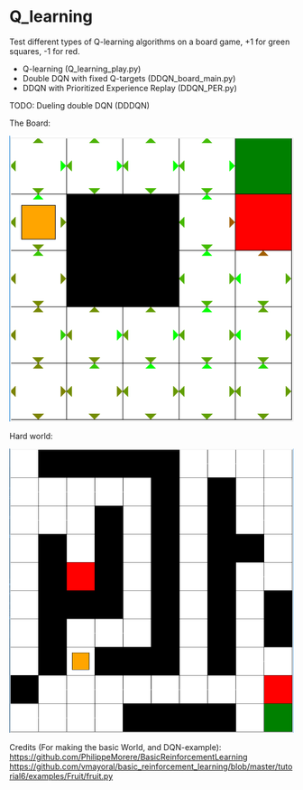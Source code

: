 # Q_learning
Test different types of Q-learning algorithms on a board game, +1 for green squares, -1 for red. 
- Q-learning                                (Q_learning_play.py)
- Double DQN with fixed Q-targets           (DDQN_board_main.py)
- DDQN with Prioritized Experience Replay   (DDQN_PER.py)

TODO: 
Dueling double DQN (DDDQN)

The Board:

![Alt text](Pics/Board.PNG?raw=true "Board")

Hard world: 

![Alt text](Pics/World_hard.PNG?raw=true "Board")



Credits (For making the basic World, and DQN-example): 
https://github.com/PhilippeMorere/BasicReinforcementLearning
https://github.com/vmayoral/basic_reinforcement_learning/blob/master/tutorial6/examples/Fruit/fruit.py
